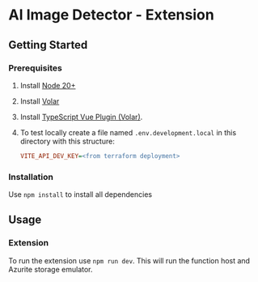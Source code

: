 # AI Image Detector - Extension

## Getting Started

### Prerequisites

1. Install [Node 20+](https://nodejs.org/en/download/)

1. Install [Volar](https://marketplace.visualstudio.com/items?itemName=Vue.volar)

1. Install [TypeScript Vue Plugin (Volar)](https://marketplace.visualstudio.com/items?itemName=Vue.vscode-typescript-vue-plugin).

1. To test locally create a file named `.env.development.local` in this directory with this structure:

    ```ini
    VITE_API_DEV_KEY=<from terraform deployment>
    ```

### Installation

Use `npm install` to install all dependencies

## Usage

### Extension

To run the extension use `npm run dev`. This will run the function host and Azurite storage emulator.
